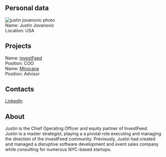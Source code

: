 ## Personal data
![justin jovanovic photo](photo/justin_jovanovic.jpg)  
Name:   Justin Jovanovic  
Location: USA  
## Projects 
Name: [investFeed](../projects/investfeed.md)  
Position: COO  
Name: [Mirocana](../projects/mirocana.md)  
Position: Advisor
## Contacts
[LinkedIn](https://www.linkedin.com/in/justin-jovanovic-7a48b8b6/)    
## About
Justin is the Chief Operating Officer and equity partner of InvestFeed. Justin is a master strategist, playing a a pivotal role executing and managing the direction of the investFeed community. Previously, Justin had created and managed a disruptive software development and event sales company while consulting for numerous NYC-based startups.
